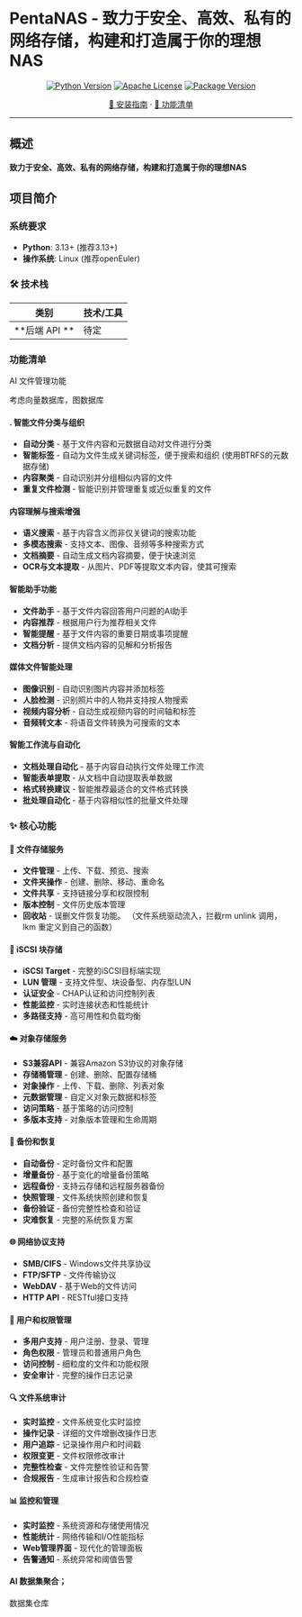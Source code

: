 # PentaNAS - 致力于安全、高效、私有的网络存储，构建和打造属于你的理想NAS

<div align="center">

[![Python Version](https://img.shields.io/badge/Python-3.13%2B-blue.svg)](https://python.org) [![Apache License](https://img.shields.io/badge/License-Apache2.0-green.svg)](https://www.apache.org/licenses/LICENSE-2.0) [![Package Version](https://img.shields.io/badge/version-0.1.0-blue.svg)](https://gitee.com/nichoice02/pentanas)


[📖 安装指南](#installation) · [🚀 功能清单](#quickstart) 

</div>


---

##  概述

**致力于安全、高效、私有的网络存储，构建和打造属于你的理想NAS**

##  <a id="installation"></a>项目简介

### 系统要求
 - **Python**: 3.13+ (推荐3.13+)
 - **操作系统**: Linux (推荐openEuler)

### 🛠️ 技术栈

| 类别          | 技术/工具           |
| ----------- | --------------- |
| **后端 API ** | 待定 |




###  <a id="quickstart"></a> 功能清单

AI 文件管理功能

考虑向量数据库，图数据库

#### . 智能文件分类与组织

- **自动分类** - 基于文件内容和元数据自动对文件进行分类
- **智能标签** - 自动为文件生成关键词标签，便于搜索和组织 (使用BTRFS的元数据存储)
- **内容聚类** - 自动识别并分组相似内容的文件
- **重复文件检测** - 智能识别并管理重复或近似重复的文件

#### 内容理解与搜索增强

- **语义搜索** - 基于内容含义而非仅关键词的搜索功能
- **多模态搜索** - 支持文本、图像、音频等多种搜索方式
- **文档摘要** - 自动生成文档内容摘要，便于快速浏览
- **OCR与文本提取** - 从图片、PDF等提取文本内容，使其可搜索

#### 智能助手功能

- **文件助手** - 基于文件内容回答用户问题的AI助手
- **内容推荐** - 根据用户行为推荐相关文件
- **智能提醒** - 基于文件内容的重要日期或事项提醒
- **文档分析** - 提供文档内容的见解和分析报告

#### 媒体文件智能处理

- **图像识别** - 自动识别图片内容并添加标签
- **人脸检测** - 识别照片中的人物并支持按人物搜索
- **视频内容分析** - 自动生成视频内容的时间轴和标签
- **音频转文本** - 将语音文件转换为可搜索的文本

#### 智能工作流与自动化

- **文档处理自动化** - 基于内容自动执行文件处理工作流
- **智能表单提取** - 从文档中自动提取表单数据
- **格式转换建议** - 智能推荐最适合的文件格式转换
- **批处理自动化** - 基于内容相似性的批量文件处理



### ✨ 核心功能


#### 📁 文件存储服务 
- **文件管理** - 上传、下载、预览、搜索
- **文件夹操作** - 创建、删除、移动、重命名
- **文件共享** - 支持链接分享和权限控制
- **版本控制** - 文件历史版本管理
- **回收站** - 误删文件恢复功能。  （文件系统驱动流入，拦截rm unlink 调用，lkm 重定义到自己的函数）

#### 🔗 iSCSI 块存储
- **iSCSI Target** - 完整的iSCSI目标端实现
- **LUN 管理** - 支持文件型、块设备型、内存型LUN
- **认证安全** - CHAP认证和访问控制列表
- **性能监控** - 实时连接状态和性能统计
- **多路径支持** - 高可用性和负载均衡

#### ☁️ 对象存储服务
- **S3兼容API** - 兼容Amazon S3协议的对象存储
- **存储桶管理** - 创建、删除、配置存储桶
- **对象操作** - 上传、下载、删除、列表对象
- **元数据管理** - 自定义对象元数据和标签
- **访问策略** - 基于策略的访问控制
- **多版本支持** - 对象版本管理和生命周期

#### 🔄 备份和恢复
- **自动备份** - 定时备份文件和配置
- **增量备份** - 基于变化的增量备份策略
- **远程备份** - 支持云存储和远程服务器备份
- **快照管理** - 文件系统快照创建和恢复
- **备份验证** - 备份完整性检查和验证
- **灾难恢复** - 完整的系统恢复方案

#### 🌐 网络协议支持
- **SMB/CIFS** - Windows文件共享协议
- **FTP/SFTP** - 文件传输协议
- **WebDAV** - 基于Web的文件访问
- **HTTP API** - RESTful接口支持

#### 👥 用户和权限管理
- **多用户支持** - 用户注册、登录、管理
- **角色权限** - 管理员和普通用户角色
- **访问控制** - 细粒度的文件和功能权限
- **安全审计** - 完整的操作日志记录

#### 🔍 文件系统审计
- **实时监控** - 文件系统变化实时监控
- **操作记录** - 详细的文件增删改操作日志
- **用户追踪** - 记录操作用户和时间戳
- **权限变更** - 文件权限修改审计
- **完整性检查** - 文件完整性验证和告警
- **合规报告** - 生成审计报告和合规检查

#### 📊 监控和管理
- **实时监控** - 系统资源和存储使用情况
- **性能统计** - 网络传输和I/O性能指标
- **Web管理界面** - 现代化的管理面板
- **告警通知** - 系统异常和阈值告警

####  AI 数据集聚合；
数据集仓库 





